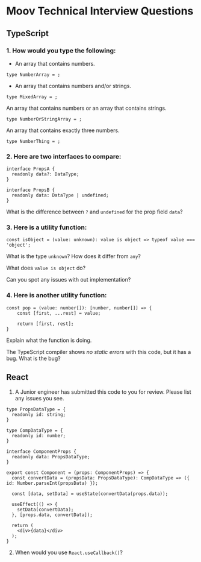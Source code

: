 # Moov Technical Interview Questions

## TypeScript

### 1. How would you type the following:

- An array that contains numbers.

```TS
type NumberArray = ;
```

- An array that contains numbers and/or strings.

```TS
type MixedArray = ;
```

An array that contains numbers or an array that contains strings.

```TS
type NumberOrStringArray = ;
```

An array that contains exactly three numbers.

```TS
type NumberThing = ;
```

### 2. Here are two interfaces to compare:

```TS
interface PropsA {
  readonly data?: DataType;
}
```

```TS
interface PropsB {
  readonly data: DataType | undefined;
}
```

What is the difference between `?` and `undefined` for the prop field `data`?

### 3. Here is a utility function:

```TS
const isObject = (value: unknown): value is object => typeof value === 'object';
```

What is the type `unknown`? How does it differ from `any`?

What does `value is object` do?

Can you spot any issues with out implementation?

### 4. Here is another utility function:

```TS
const pop = (value: number[]): [number, number[]] => {
    const [first, ...rest] = value;

    return [first, rest];
}
```

Explain what the function is doing.

The TypeScript compiler shows _no static errors_ with this code, but it has a bug. What is the bug?

## React

1. A Junior engineer has submitted this code to you for review. Please list any issues you see.

```TSX
type PropsDataType = {
  readonly id: string;
}

type CompDataType = {
  readonly id: number;
}

interface ComponentProps {
  readonly data: PropsDataType;
}

export const Component = (props: ComponentProps) => {
  const convertData = (propsData: PropsDataType): CompDataType => ({ id: Number.parseInt(propsData) });

  const [data, setData] = useState(convertData(props.data));

  useEffect(() => {
    setData(convertData);
  }, [props.data, convertData]);

  return (
    <div>{data}</div>
  );
}
```

2. When would you use `React.useCallback()`?
